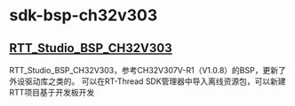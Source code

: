 # sdk-bsp-ch32v303

## **[RTT_Studio_BSP_CH32V303](https://gitee.com/SXDT-Embedded/RTT_Studio_BSP_CH32V303)**

RTT_Studio_BSP_CH32V303，参考CH32V307V-R1（V1.0.8）的BSP，更新了外设驱动库之类的。
可以在RT-Thread SDK管理器中导入离线资源包，可以新建RTT项目基于开发板开发
